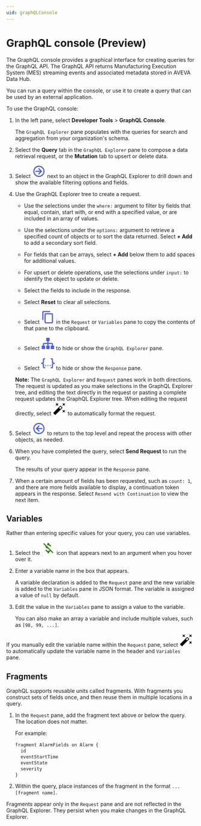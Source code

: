 ```yaml
---
uid: graphQLConsole
---
```


# GraphQL console (Preview)

The GraphQL console provides a graphical interface for creating queries for the GraphQL API. The GraphQL API returns Manufacturing Execution System (MES) streaming events and associated metadata stored in AVEVA Data Hub.

You can run a query within the console, or use it to create a query that can be used by an external application.

To use the GraphQL console:

1. In the left pane, select **Developer Tools** > **GraphQL Console**.

   The `GraphQL Explorer` pane populates with the queries for search and aggregation from your organization's schema.

1. Select the **Query** tab in the `GraphQL Explorer` pane to compose a data retrieval request, or the **Mutation** tab to upsert or delete data.

1. Select ![drill-down](../_icons/branded/arrow-right-circle-outline.svg) next to an object in the GraphQL Explorer to drill down and show the available filtering options and fields.

1. Use the GraphQL Explorer tree to create a request.

   - Use the selections under the `where:` argument to filter by fields that equal, contain, start with, or end with a specified value, or are included in an array of values.

   - Use the selections under the `options:` argument to retrieve a specified count of objects or to sort the data returned. Select **+ Add** to add a secondary sort field.

   - For fields that can be arrays, select **+ Add** below them to add spaces for additional values.

   - For upsert or delete operations, use the selections under `input:` to identify the object to update or delete.

   - Select the fields to include in the response.

   - Select **Reset** to clear all selections.

   - Select ![copy](../_icons/branded/content-copy.svg) in the `Request` or `Variables` pane to copy the contents of that pane to the clipboard.

   - Select ![GraphQL Explorer Pane](../_icons/branded/sitemap.svg) to hide or show the `GraphQL Explorer` pane.

   - Select ![Response pane](../_icons/branded/response.svg) to hide or show the `Response` pane.

   **Note:** The `GraphQL Explorer` and `Request` panes work in both directions. The request is updated as you make selections in the GraphQL Explorer tree, and editing the text directly in the request or pasting a complete request updates the GraphQL Explorer tree. When editing the request directly, select ![Format](../_icons/default/auto-fix.svg) to automatically format the request.

1. Select ![return](../_icons/branded/arrow-left-circle-outline.svg) to return to the top level and repeat the process with other objects, as needed.

1. When you have completed the query, select **Send Request** to run the query.

   The results of your query appear in the `Response` pane.

1. When a certain amount of fields has been requested, such as `count: 1`, and there are more fields available to display, a continuation token appears in the response. Select `Resend with Continuation` to view the next item.

## Variables

Rather than entering specific values for your query, you can use variables.

1. Select the ![set variable](../_icons/custom/currency-usd-off.svg) icon that appears next to an argument when you hover over it.

1. Enter a variable name in the box that appears.

   A variable declaration is added to the `Request` pane and the new variable is added to the `Variables` pane in JSON format. The variable is assigned a value of `null` by default.

1. Edit the value in the `Variables` pane to assign a value to the variable.

   You can also make an array a variable and include multiple values, such as `[98, 99, ...]`.

If you manually edit the variable name within the `Request` pane, select ![Format](../_icons/default/auto-fix.svg) to automatically update the variable name in the header and `Variables` pane.

## Fragments

GraphQL supports reusable units called fragments. With fragments you construct sets of fields once, and then reuse them in multiple locations in a query.

1. In the `Request` pane, add the fragment text above or below the query. The location does not matter.

   For example:

   ```
   fragment AlarmFields on Alarm {
     id
     eventStartTime
     eventState
     severity
   }
   ```

1. Within the query, place instances of the fragment in the format `...[fragment name]`.

Fragments appear only in the `Request` pane and are not reflected in the GraphQL Explorer. They persist when you make changes in the GraphQL Explorer.
